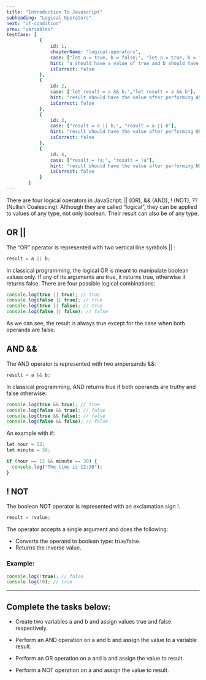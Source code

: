 ```yaml
---
title: "Introduction To Javascript"
subheading: "Logical Operators"
next: "if-condition"
prev: "variables"
testCase: [
			{
				id: 1,
                chapterName: "logical-operators",
				case: ["let a = true, b = false;", "let a = true, b = false"],
				hint: "a should have a value of true and b should have a value of false",
				isCorrect: false
			},
			{
                id: 2,
                case: ['let result = a && b;',"let result = a && b"],
                hint: "result should have the value after performing AND on a and b",
                isCorrect: false
            },
            {
                id: 3,
                case: ["result = a || b;", "result = a || b"],
                hint: "result should have the value after performing OR on a and b",
                isCorrect: false
            },
			{
                id: 4,
                case: ["result = !a;", "result = !a"],
                hint: "result should have the value after performing NOT on a",
                isCorrect: false
            }
		]
---
```


There are four logical operators in JavaScript: || (OR), && (AND), ! (NOT), ?? (Nullish Coalescing).
Although they are called “logical”, they can be applied to values of any type, not only boolean. Their result can also be of any type.

## OR ||

The “OR” operator is represented with two vertical line symbols || :

```javascript
result = a || b;
```

In classical programming, the logical OR is meant to manipulate boolean values only. If any of its arguments are true, it returns true, otherwise it returns false.
There are four possible logical combinations:

```javascript
console.log(true || true); // true
console.log(false || true); // true
console.log(true || false); // true
console.log(false || false); // false
```

As we can see, the result is always true except for the case when both operands are false.

## AND &&

The AND operator is represented with two ampersands &&:

```javascript
result = a && b;
```

In classical programming, AND returns true if both operands are truthy and false otherwise:

```javascript
console.log(true && true); // true
console.log(false && true); // false
console.log(true && false); // false
console.log(false && false); // false
```

An example with if:

```javascript
let hour = 12;
let minute = 30;

if (hour == 12 && minute == 30) {
  console.log("The time is 12:30");
}
```

## ! NOT

The boolean NOT operator is represented with an exclamation sign !.

```javascript
result = !value;
```

The operator accepts a single argument and does the following:

- Converts the operand to boolean type: true/false.
- Returns the inverse value.

### Example:

```javascript
console.log(!true); // false
console.log(!0); // true
```

---

## Complete the tasks below:

- Create two variables a and b and assign values true and false respectively.

- Perform an AND operation on a and b and assign the value to a variable result.

- Perform an OR operation on a and b and assign the value to result.

- Perform a NOT operation on a and assign the value to result.
